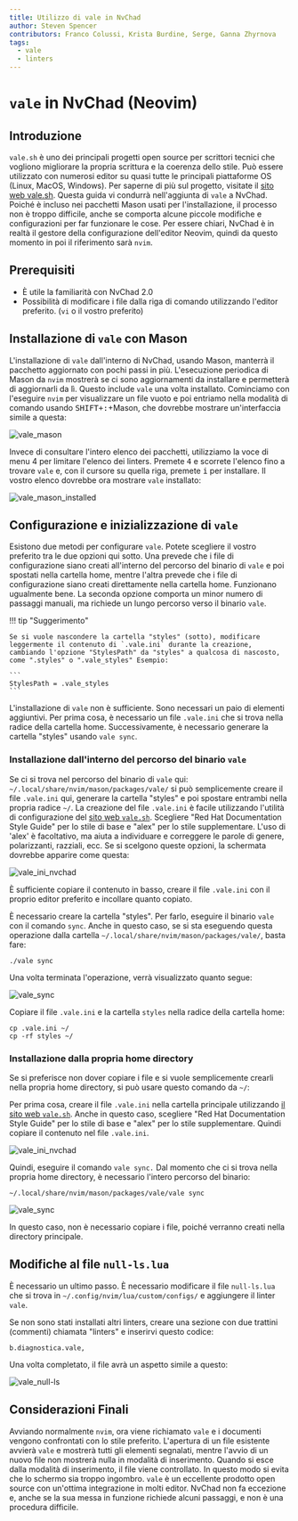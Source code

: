 ```yaml
---
title: Utilizzo di vale in NvChad
author: Steven Spencer
contributors: Franco Colussi, Krista Burdine, Serge, Ganna Zhyrnova
tags:
  - vale
  - linters
---
```


# `vale` in NvChad (Neovim)

## Introduzione

`vale.sh` è uno dei principali progetti open source per scrittori tecnici che vogliono migliorare la propria scrittura e la coerenza dello stile. Può essere utilizzato con numerosi editor su quasi tutte le principali piattaforme OS (Linux, MacOS, Windows). Per saperne di più sul progetto, visitate il [sito web vale.sh](https://vale.sh/). Questa guida vi condurrà nell'aggiunta di `vale` a NvChad. Poiché è incluso nei pacchetti Mason usati per l'installazione, il processo non è troppo difficile, anche se comporta alcune piccole modifiche e configurazioni per far funzionare le cose. Per essere chiari, NvChad è in realtà il gestore della configurazione dell'editor Neovim, quindi da questo momento in poi il riferimento sarà `nvim`.

## Prerequisiti

* È utile la familiarità con NvChad 2.0
* Possibilità di modificare i file dalla riga di comando utilizzando l'editor preferito. (`vi` o il vostro preferito)

## Installazione di `vale` con Mason

L'installazione di `vale` dall'interno di NvChad, usando Mason, manterrà il pacchetto aggiornato con pochi passi in più. L'esecuzione periodica di Mason da `nvim` mostrerà se ci sono aggiornamenti da installare e permetterà di aggiornarli da lì. Questo include `vale` una volta installato. Cominciamo con l'eseguire `nvim` per visualizzare un file vuoto e poi entriamo nella modalità di comando usando <kbd>SHIFT+</kbd><kbd>:</kbd>+Mason, che dovrebbe mostrare un'interfaccia simile a questa:

![vale_mason](images/vale_mason.png)

Invece di consultare l'intero elenco dei pacchetti, utilizziamo la voce di menu 4 per limitare l'elenco dei linters. Premete <kbd>4</kbd> e scorrete l'elenco fino a trovare `vale` e, con il cursore su quella riga, premete <kbd>i</kbd> per installare. Il vostro elenco dovrebbe ora mostrare `vale` installato:

![vale_mason_installed](images/vale_mason_installed.png)

## Configurazione e inizializzazione di `vale`

Esistono due metodi per configurare `vale`. Potete scegliere il vostro preferito tra le due opzioni qui sotto. Una prevede che i file di configurazione siano creati all'interno del percorso del binario di `vale` e poi spostati nella cartella home, mentre l'altra prevede che i file di configurazione siano creati direttamente nella cartella home. Funzionano ugualmente bene. La seconda opzione comporta un minor numero di passaggi manuali, ma richiede un lungo percorso verso il binario `vale`.

!!! tip "Suggerimento"

    Se si vuole nascondere la cartella "styles" (sotto), modificare leggermente il contenuto di `.vale.ini` durante la creazione, cambiando l'opzione "StylesPath" da "styles" a qualcosa di nascosto, come ".styles" o ".vale_styles" Esempio:

    ```
    StylesPath = .vale_styles
    ```

L'installazione di `vale` non è sufficiente. Sono necessari un paio di elementi aggiuntivi. Per prima cosa, è necessario un file `.vale.ini` che si trova nella radice della cartella home. Successivamente, è necessario generare la cartella "styles" usando `vale sync`.

### Installazione dall'interno del percorso del binario `vale`

Se ci si trova nel percorso del binario di `vale` qui: `~/.local/share/nvim/mason/packages/vale/` si può semplicemente creare il file `.vale.ini` qui, generare la cartella "styles" e poi spostare entrambi nella propria radice `~/`. La creazione del file `.vale.ini` è facile utilizzando l'utilità di configurazione del [sito web `vale.sh`](https://vale.sh/generator). Scegliere "Red Hat Documentation Style Guide" per lo stile di base e "alex" per lo stile supplementare. L'uso di 'alex' è facoltativo, ma aiuta a individuare e correggere le parole di genere, polarizzanti, razziali, ecc. Se si scelgono queste opzioni, la schermata dovrebbe apparire come questa:

![vale_ini_nvchad](images/vale_ini_nvchad.png)

È sufficiente copiare il contenuto in basso, creare il file `.vale.ini` con il proprio editor preferito e incollare quanto copiato.

È necessario creare la cartella "styles". Per farlo, eseguire il binario `vale` con il comando `sync`. Anche in questo caso, se si sta eseguendo questa operazione dalla cartella `~/.local/share/nvim/mason/packages/vale/`, basta fare:

```
./vale sync
```

Una volta terminata l'operazione, verrà visualizzato quanto segue:

![vale_sync](images/vale_sync.png)

Copiare il file `.vale.ini` e la cartella `styles` nella radice della cartella home:

```
cp .vale.ini ~/
cp -rf styles ~/
```

### Installazione dalla propria home directory

Se si preferisce non dover copiare i file e si vuole semplicemente crearli nella propria home directory, si può usare questo comando da `~/`:

Per prima cosa, creare il file `.vale.ini` nella cartella principale utilizzando [il sito web `vale.sh`](https://vale.sh/generator). Anche in questo caso, scegliere "Red Hat Documentation Style Guide" per lo stile di base e "alex" per lo stile supplementare. Quindi copiare il contenuto nel file `.vale.ini`.

![vale_ini_nvchad](images/vale_ini_nvchad.png)

Quindi, eseguire il comando `vale sync.`  Dal momento che ci si trova nella propria home directory, è necessario l'intero percorso del binario:

```
~/.local/share/nvim/mason/packages/vale/vale sync
```

![vale_sync](images/vale_sync.png)

In questo caso, non è necessario copiare i file, poiché verranno creati nella directory principale.


## Modifiche al file `null-ls.lua`

È necessario un ultimo passo. È necessario modificare il file `null-ls.lua` che si trova in `~/.config/nvim/lua/custom/configs/` e aggiungere il linter `vale`.

Se non sono stati installati altri linters, creare una sezione con due trattini (commenti) chiamata "linters" e inserirvi questo codice:

```
b.diagnostica.vale,
```

Una volta completato, il file avrà un aspetto simile a questo:

![vale_null-ls](images/vale_null-ls.png)

## Considerazioni Finali

Avviando normalmente `nvim`, ora viene richiamato `vale` e i documenti vengono confrontati con lo stile preferito. L'apertura di un file esistente avvierà `vale` e mostrerà tutti gli elementi segnalati, mentre l'avvio di un nuovo file non mostrerà nulla in modalità di inserimento. Quando si esce dalla modalità di inserimento, il file viene controllato. In questo modo si evita che lo schermo sia troppo ingombro. `vale` è un eccellente prodotto open source con un'ottima integrazione in molti editor. NvChad non fa eccezione e, anche se la sua messa in funzione richiede alcuni passaggi, e non è una procedura difficile.
